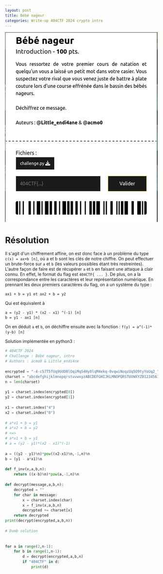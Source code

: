 ```yaml
---
layout: post
title: Bébé nageur
categories: Write-up 404CTF 2024 crypto intro
---
```

![](images/bebe_nageur_screenshot.png)
# Résolution
Il s'agit d'un chiffrement affine, on est donc face à un problème du type `c(x) = ax+b [n]`, où a et b sont les clés de notre chiffre. On peut effectuer un brute-force sur `a` et `b` (les valeurs possibles étant très restreintes). L'autre façon de faire est de récupérer `a` et `b` en faisant une attaque à clair connu. En effet, le format du flag est `404CTF{ ... }`. De plus, on a la correspondance entre les caractères et leur représentation numérique. En prennant les deux premiers caractères du flag, on a un système du type : 
```
ax1 + b = y1 et ax2 + b = y2
```
Qui est équivalent à 
```
a = (y2 - y1) * (x2 - x1) ^(-1) [n]
b = y1 - ax1 [n] 
```
On en déduit `a` et `b`, on déchiffre ensuite avec la fonction : `f(y) = a^(-1)*(y-b) [n]`

Solution implémentée en python3 :
```python
# 404CTF 2024
# Challenge : Bébé nageur, intro
# Authors : acmo0 & Little_endi4ne

encrypted = "-4-c57T5fUq9UdO0lOqiMqS4Hy0lqM4ekq-0vqwiNoqzUq5O9tyYoUq2_"
charset = "abcdefghijklmnopqrstuvwxyzABCDEFGHIJKLMNOPQRSTUVWXYZ0123456789{}_-!"
n = len(charset)

y1 = charset.index(encrypted[0])
y2 = charset.index(encrypted[1])

x1 = charset.index("4")
x2 = charset.index("0")

# a*x1 + b = y1
# a*x2 + b = y2
# <=>
# a*x1 + b = y1
# a = (y2 - y1)*(x2 - x1)^(-1)

a = ((y2 - y1)%n)*pow((x2-x1)%n,-1,n)%n
b = (y1 - a*x1)%n

def f_inv(x,a,b,n):
	return ((x-b)%n)*pow(a,-1,n)%n

def decrypt(message,a,b,n):
	decrypted = ""
	for char in message:
		x = charset.index(char)
		x = f_inv(x,a,b,n)
		decrypted += charset[x]
	return decrypted
print(decrypt(encrypted,a,b,n))

# Dumb solution


for a in range(2,n-1):
	for b in range(1,n-1):
		d = decrypt(encrypted,a,b,n)
		if "404CTF" in d:
			print(d)
```